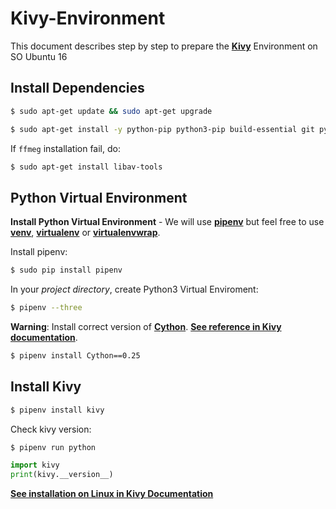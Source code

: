 # Kivy-Environment
This document describes step by step to prepare the [**Kivy**](https://kivy.org) Environment on SO Ubuntu 16

## Install Dependencies ##
```sh
$ sudo apt-get update && sudo apt-get upgrade
```
```sh
$ sudo apt-get install -y python-pip python3-pip build-essential git python python3 python-dev python3-dev libsdl2-dev  libsdl2-image-dev libsdl2-mixer-dev libsdl2-ttf-dev libportmidi-dev libswscale-dev libavformat-dev libavcodec-dev zlib1g-dev ffmpeg
```
If `ffmeg` installation fail, do:
```sh
$ sudo apt-get install libav-tools
```

## Python Virtual Environment ##
**Install Python Virtual Environment** - We will use [**pipenv**](https://docs.pipenv.org/) but feel free to use [**venv**](https://docs.python.org/3/library/venv.html#module-venv), [**virtualenv**](https://virtualenv.pypa.io/en/stable/) or [**virtualenvwrap**](https://virtualenvwrapper.readthedocs.io/en/latest/).

Install pipenv: 
```sh
$ sudo pip install pipenv
```

In your _project directory_, create Python3 Virtual Enviroment: 
```sh
$ pipenv --three
```
**Warning**: Install correct version of [**Cython**](http://cython.org/). [**See reference in Kivy documentation**](https://kivy.org/docs/installation/installation-linux.html#cython).
```sh
$ pipenv install Cython==0.25
```
## Install Kivy ##
```sh
$ pipenv install kivy
```
Check kivy version:
```sh
$ pipenv run python
```
```py
import kivy
print(kivy.__version__)
```
[**See installation on Linux in Kivy Documentation**](https://kivy.org/docs/installation/installation-linux.html)
